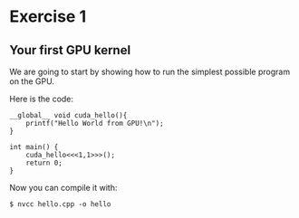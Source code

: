 # Exercise 1

## Your first GPU kernel

We are going to start by showing how to run the simplest possible program on the GPU.

Here is the code:
```
__global__ void cuda_hello(){
    printf("Hello World from GPU!\n");
}

int main() {
    cuda_hello<<<1,1>>>(); 
    return 0;
}
```

Now you can compile it with:
```
$ nvcc hello.cpp -o hello
```
